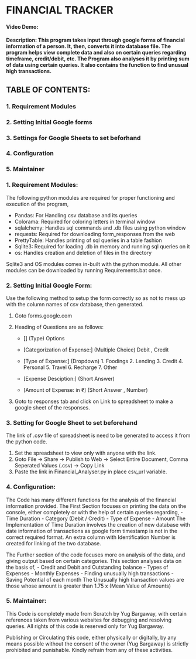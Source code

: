 # FINANCIAL TRACKER
#### Video Demo:  <URL HERE>
#### Description: This program takes input through google forms of financial information of a person. It, then, converts it into database file. The program helps view complete data and also on certain queries regarding timeframe, credit/debit, etc. The Program also analyses it by printing sum of data using certain queries. It also contains the function to find unusual high transactions.

## TABLE OF CONTENTS:
### 1. Requirement Modules
### 2. Setting Initial Google forms
### 3. Settings for Google Sheets to set beforhand
### 4. Configuration
### 5. Maintainer

### 1. Requirement Modules:
The following python modules are required for proper functioning and execution of the program,
- Pandas: For Handling csv database and its queries
- Colorama: Required for coloring letters in terminal window
- sqlalchemy: Handles sql commands and .db files using python window
- requests: Required for downloading form_responses from the web
- PrettyTable: Handles printing of sql queries in a table fashion
- Sqlite3: Required for loading .db in memory and running sql queries on it
- os: Handles creation and deletion of files in the directory

Sqlite3 and OS modules comes in-built with the python module.
All other modules can be downloaded by running Requirements.bat once.


### 2. Setting Initial Google Form:
Use the following method to setup the form correctly so as not to mess up with the column names of csv database, then generated.
1. Goto forms.google.com
2. Heading of Questions are as follows:
    - [<Column Name>] (Type) Options

    - [Categorization of Expense:] (Multiple Choice) Debit , Credit

    - [Type of Expense:] (Dropdown) 
                          1. Foodings
                          2. Lending
                          3. Credit
                          4. Personal
                          5. Travel
                          6. Recharge
                          7. Other

    - [Expense Desciption:] (Short Answer)

    - [Amount of Expense: in ₹] (Short Answer , Number)

3. Goto to responses tab and click on Link to spreadsheet to make a google sheet of the responses.


### 3. Setting for Google Sheet to set beforehand
The link of .csv file of spreadsheet is need to be generated to access it from the python code.
1. Set the spreadsheet to view only with anyone with the link.
2. Goto File -> Share -> Publish to Web -> Select Entire Document, Comma Seperated Values (.csv) -> Copy Link
3. Paste the link in Financial_Analyser.py in place csv_url variable.


### 4. Configuration:
The Code has many different functions for the analysis of the financial information provided.
The First Section focuses on printing the data on the console, either completely or with the help of certain queries regarding, 
    - Time Duration
    - Category (Debit / Credit)
    - Type of Expense 
    - Amount
The Implementation of Time Duration involves the creation of new database with date information of transactions as google form timestamp is not in the correct required format.
An extra column with Identification Number is created for linking of the two database.

The Further section of the code focuses more on analysis of the data, and giving output based on certain categories.
This section analyses data on the basis of, 
    - Credit and Debit and Outstanding balance
    - Types of Expenses
    - Monthly Expenses
    - Finding unusually high transactions
    - Saving Potential of each month
The Unusually high transaction values are those whose amount is greater than 1.75 x (Mean Value of Amounts)


### 5. Maintainer:
This Code is completely made from Scratch by Yug Bargaway, with certain references taken from various websites for debugging and resolving queries. 
All rights of this code is reserved only for Yug Bargaway.

Publishing or Circulating this code, either physically or digitally, by any means possible without the consent of the owner (Yug Bargaway) is strictly prohibited and punishable.
Kindly refrain from any of these activities.


